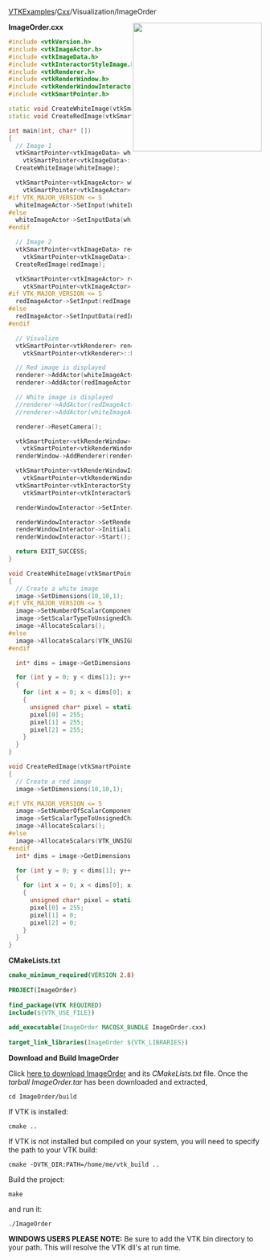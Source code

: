 [VTKExamples](Home)/[Cxx](Cxx)/Visualization/ImageOrder

<img align="right" src="https://github.com/lorensen/VTKExamples/raw/master/Testing/Baseline/Visualization/TestImageOrder.png" width="256" />

**ImageOrder.cxx**
```c++
#include <vtkVersion.h>
#include <vtkImageActor.h>
#include <vtkImageData.h>
#include <vtkInteractorStyleImage.h>
#include <vtkRenderer.h>
#include <vtkRenderWindow.h>
#include <vtkRenderWindowInteractor.h>
#include <vtkSmartPointer.h>

static void CreateWhiteImage(vtkSmartPointer<vtkImageData> image);
static void CreateRedImage(vtkSmartPointer<vtkImageData> image);

int main(int, char* [])
{
  // Image 1
  vtkSmartPointer<vtkImageData> whiteImage =
    vtkSmartPointer<vtkImageData>::New();
  CreateWhiteImage(whiteImage);

  vtkSmartPointer<vtkImageActor> whiteImageActor =
    vtkSmartPointer<vtkImageActor>::New();
#if VTK_MAJOR_VERSION <= 5
  whiteImageActor->SetInput(whiteImage);
#else
  whiteImageActor->SetInputData(whiteImage);
#endif

  // Image 2
  vtkSmartPointer<vtkImageData> redImage =
    vtkSmartPointer<vtkImageData>::New();
  CreateRedImage(redImage);

  vtkSmartPointer<vtkImageActor> redImageActor =
    vtkSmartPointer<vtkImageActor>::New();
#if VTK_MAJOR_VERSION <= 5
  redImageActor->SetInput(redImage);
#else
  redImageActor->SetInputData(redImage);
#endif

  // Visualize
  vtkSmartPointer<vtkRenderer> renderer =
    vtkSmartPointer<vtkRenderer>::New();

  // Red image is displayed
  renderer->AddActor(whiteImageActor);
  renderer->AddActor(redImageActor);

  // White image is displayed
  //renderer->AddActor(redImageActor);
  //renderer->AddActor(whiteImageActor);

  renderer->ResetCamera();

  vtkSmartPointer<vtkRenderWindow> renderWindow =
    vtkSmartPointer<vtkRenderWindow>::New();
  renderWindow->AddRenderer(renderer);

  vtkSmartPointer<vtkRenderWindowInteractor> renderWindowInteractor =
    vtkSmartPointer<vtkRenderWindowInteractor>::New();
  vtkSmartPointer<vtkInteractorStyleImage> style =
    vtkSmartPointer<vtkInteractorStyleImage>::New();

  renderWindowInteractor->SetInteractorStyle(style);

  renderWindowInteractor->SetRenderWindow(renderWindow);
  renderWindowInteractor->Initialize();
  renderWindowInteractor->Start();

  return EXIT_SUCCESS;
}

void CreateWhiteImage(vtkSmartPointer<vtkImageData> image)
{
  // Create a white image
  image->SetDimensions(10,10,1);
#if VTK_MAJOR_VERSION <= 5
  image->SetNumberOfScalarComponents(3);
  image->SetScalarTypeToUnsignedChar();
  image->AllocateScalars();
#else
  image->AllocateScalars(VTK_UNSIGNED_CHAR,3);
#endif

  int* dims = image->GetDimensions();

  for (int y = 0; y < dims[1]; y++)
  {
    for (int x = 0; x < dims[0]; x++)
    {
      unsigned char* pixel = static_cast<unsigned char*>(image->GetScalarPointer(x,y,0));
      pixel[0] = 255;
      pixel[1] = 255;
      pixel[2] = 255;
    }
  }
}

void CreateRedImage(vtkSmartPointer<vtkImageData> image)
{
  // Create a red image
  image->SetDimensions(10,10,1);

#if VTK_MAJOR_VERSION <= 5
  image->SetNumberOfScalarComponents(3);
  image->SetScalarTypeToUnsignedChar();
  image->AllocateScalars();
#else
  image->AllocateScalars(VTK_UNSIGNED_CHAR,3);
#endif
  int* dims = image->GetDimensions();

  for (int y = 0; y < dims[1]; y++)
  {
    for (int x = 0; x < dims[0]; x++)
    {
      unsigned char* pixel = static_cast<unsigned char*>(image->GetScalarPointer(x,y,0));
      pixel[0] = 255;
      pixel[1] = 0;
      pixel[2] = 0;
    }
  }
}
```
**CMakeLists.txt**
```cmake
cmake_minimum_required(VERSION 2.8)
 
PROJECT(ImageOrder)
 
find_package(VTK REQUIRED)
include(${VTK_USE_FILE})
 
add_executable(ImageOrder MACOSX_BUNDLE ImageOrder.cxx)
 
target_link_libraries(ImageOrder ${VTK_LIBRARIES})
```

**Download and Build ImageOrder**

Click [here to download ImageOrder](https://github.com/lorensen/VTKWikiExamplesTarballs/raw/master/ImageOrder.tar) and its *CMakeLists.txt* file.
Once the *tarball ImageOrder.tar* has been downloaded and extracted,
```
cd ImageOrder/build 
```
If VTK is installed:
```
cmake ..
```
If VTK is not installed but compiled on your system, you will need to specify the path to your VTK build:
```
cmake -DVTK_DIR:PATH=/home/me/vtk_build ..
```
Build the project:
```
make
```
and run it:
```
./ImageOrder
```
**WINDOWS USERS PLEASE NOTE:** Be sure to add the VTK bin directory to your path. This will resolve the VTK dll's at run time.

